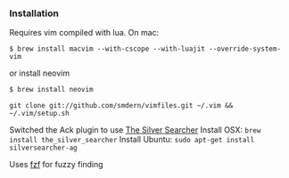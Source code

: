 ### Installation

Requires vim compiled with lua. On mac:

```
$ brew install macvim --with-cscope --with-luajit --override-system-vim
```

or install neovim

```sh
$ brew install neovim
```

`git clone git://github.com/smdern/vimfiles.git ~/.vim && ~/.vim/setup.sh`

Switched the Ack plugin to use [The Silver Searcher](https://github.com/ggreer/the_silver_searcher)
Install OSX: `brew install the_silver_searcher`
Install Ubuntu: `sudo apt-get install silversearcher-ag`

Uses [fzf](https://github.com/junegunn/fzf) for fuzzy finding

